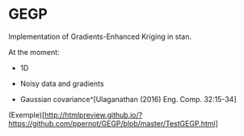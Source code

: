 # GEGP

Implementation of Gradients-Enhanced Kriging in stan.

At the moment:

* 1D

* Noisy data and gradients

* Gaussian covariance^[Ulaganathan (2016) Eng. Comp. 32:15-34]

(Exemple)[http://htmlpreview.github.io/?https://github.com/ppernot/GEGP/blob/master/TestGEGP.html] 

